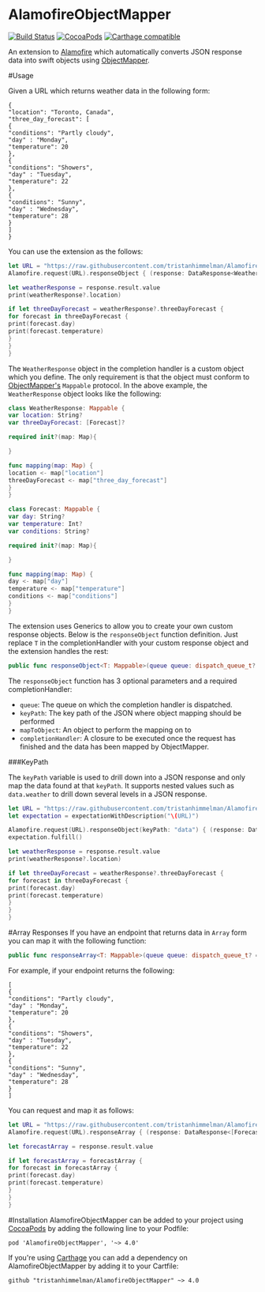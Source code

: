 AlamofireObjectMapper
============
[![Build Status](https://travis-ci.org/tristanhimmelman/AlamofireObjectMapper.svg?branch=master)](https://travis-ci.org/tristanhimmelman/AlamofireObjectMapper)
[![CocoaPods](https://img.shields.io/cocoapods/v/AlamofireObjectMapper.svg)](https://github.com/tristanhimmelman/AlamofireObjectMapper)
[![Carthage compatible](https://img.shields.io/badge/Carthage-compatible-4BC51D.svg?style=flat)](https://github.com/Carthage/Carthage)


An extension to [Alamofire](https://github.com/Alamofire/Alamofire) which automatically converts JSON response data into swift objects using [ObjectMapper](https://github.com/Hearst-DD/ObjectMapper/). 

#Usage

Given a URL which returns weather data in the following form:
```
{
"location": "Toronto, Canada",    
"three_day_forecast": [
{ 
"conditions": "Partly cloudy",
"day" : "Monday",
"temperature": 20 
},
{ 
"conditions": "Showers",
"day" : "Tuesday",
"temperature": 22 
},
{ 
"conditions": "Sunny",
"day" : "Wednesday",
"temperature": 28 
}
]
}
```

You can use the extension as the follows:
```swift
let URL = "https://raw.githubusercontent.com/tristanhimmelman/AlamofireObjectMapper/d8bb95982be8a11a2308e779bb9a9707ebe42ede/sample_json"
Alamofire.request(URL).responseObject { (response: DataResponse<WeatherResponse>) in

let weatherResponse = response.result.value
print(weatherResponse?.location)

if let threeDayForecast = weatherResponse?.threeDayForecast {
for forecast in threeDayForecast {
print(forecast.day)
print(forecast.temperature)           
}
}
}
```

The `WeatherResponse` object in the completion handler is a custom object which you define. The only requirement is that the object must conform to [ObjectMapper's](https://github.com/Hearst-DD/ObjectMapper/) `Mappable` protocol. In the above example, the `WeatherResponse` object looks like the following:

```swift
class WeatherResponse: Mappable {
var location: String?
var threeDayForecast: [Forecast]?

required init?(map: Map){

}

func mapping(map: Map) {
location <- map["location"]
threeDayForecast <- map["three_day_forecast"]
}
}

class Forecast: Mappable {
var day: String?
var temperature: Int?
var conditions: String?

required init?(map: Map){

}

func mapping(map: Map) {
day <- map["day"]
temperature <- map["temperature"]
conditions <- map["conditions"]
}
}
```

The extension uses Generics to allow you to create your own custom response objects. Below is the `responseObject` function definition. Just replace `T` in the completionHandler with your custom response object and the extension handles the rest: 
```swift
public func responseObject<T: Mappable>(queue queue: dispatch_queue_t? = nil, keyPath: String? = nil, mapToObject object: T? = nil, completionHandler: DataResponse<T> -> Void) -> Self
```
The `responseObject` function has 3 optional parameters and a required completionHandler:
- `queue`: The queue on which the completion handler is dispatched.
- `keyPath`: The key path of the JSON where object mapping should be performed
- `mapToObject`: An object to perform the mapping on to
- `completionHandler`: A closure to be executed once the request has finished and the data has been mapped by ObjectMapper.

###KeyPath

The `keyPath` variable is used to drill down into a JSON response and only map the data found at that `keyPath`. It supports nested values such as `data.weather` to drill down several levels in a JSON response.
```swift
let URL = "https://raw.githubusercontent.com/tristanhimmelman/AlamofireObjectMapper/2ee8f34d21e8febfdefb2b3a403f18a43818d70a/sample_keypath_json"
let expectation = expectationWithDescription("\(URL)")

Alamofire.request(URL).responseObject(keyPath: "data") { (response: DataResponse<WeatherResponse>) in
expectation.fulfill()

let weatherResponse = response.result.value
print(weatherResponse?.location)

if let threeDayForecast = weatherResponse?.threeDayForecast {
for forecast in threeDayForecast {
print(forecast.day)
print(forecast.temperature)           
}
}
}
```

#Array Responses
If you have an endpoint that returns data in `Array` form you can map it with the following function:
```swift
public func responseArray<T: Mappable>(queue queue: dispatch_queue_t? = nil, keyPath: String? = nil, completionHandler: DataResponse<[T]> -> Void) -> Self
```

For example, if your endpoint returns the following:
```
[
{ 
"conditions": "Partly cloudy",
"day" : "Monday",
"temperature": 20 
},
{ 
"conditions": "Showers",
"day" : "Tuesday",
"temperature": 22 
},
{ 
"conditions": "Sunny",
"day" : "Wednesday",
"temperature": 28 
}
]
```
You can request and map it as follows:
```swift
let URL = "https://raw.githubusercontent.com/tristanhimmelman/AlamofireObjectMapper/f583be1121dbc5e9b0381b3017718a70c31054f7/sample_array_json"
Alamofire.request(URL).responseArray { (response: DataResponse<[Forecast]>) in

let forecastArray = response.result.value

if let forecastArray = forecastArray {
for forecast in forecastArray {
print(forecast.day)
print(forecast.temperature)           
}
}
}

```

#Installation
AlamofireObjectMapper can be added to your project using [CocoaPods](https://cocoapods.org/) by adding the following line to your Podfile:
```
pod 'AlamofireObjectMapper', '~> 4.0'
```

If you're using [Carthage](https://github.com/Carthage/Carthage) you can add a dependency on AlamofireObjectMapper by adding it to your Cartfile:
```
github "tristanhimmelman/AlamofireObjectMapper" ~> 4.0
```
